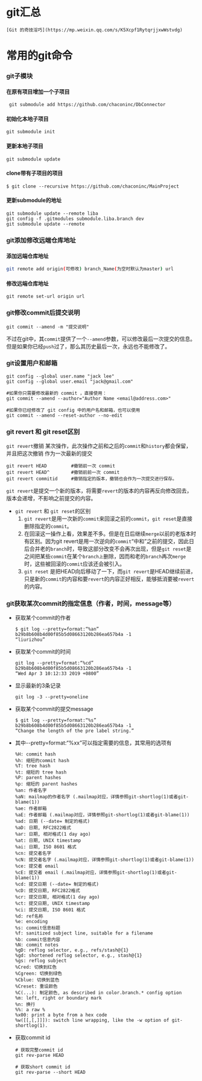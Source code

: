 # git汇总
    [Git 的奇技淫巧](https://mp.weixin.qq.com/s/K5Xcpf1RytqrjjxwWstvdg)

# 常用的git命令

### git子模块

#### 在原有项目增加一个子项目

```shell
 git submodule add https://github.com/chaconinc/DbConnector
```

#### 初始化本地子项目

```shell
git submodule init
```

#### 更新本地子项目

```shell
git submodule update
```

#### clone带有子项目的项目

```shell
$ git clone --recursive https://github.com/chaconinc/MainProject
```

#### 更新submodule的地址

```shell
git submodule update --remote liba
git config -f .gitmodules submodule.liba.branch dev
git submodule update --remote
```

### git添加修改远端仓库地址

#### 添加远端仓库地址

```sh
git remote add origin(可修改) branch_Name(为空时默认为master) url
```

#### 修改远端仓库地址

```shell
git remote set-url origin url
```

### git修改commit后提交说明

```shell
git commit --amend -m "提交说明"
```

不过在git中，其`commit`提供了一个`--amend`参数，可以修改最后一次提交的信息。但是如果你已经`push`过了，那么其历史最后一次，永远也不能修改了。

### git设置用户和邮箱

```shell
git config --global user.name "jack lee"
git config --global user.email "jack@gmail.com"

#如果你只需要修改最新的 commit ，直接使用：
git commit --amend --author="Author Name <email@address.com>"

#如果你已经修改了 git config 中的用户名和邮箱，也可以使用
git commit --amend --reset-author --no-edit
```

### git revert 和 git reset区别

`git revert`撤销 某次操作，此次操作之前和之后的`commit`和`history`都会保留，并且把这次撤销
作为一次最新的提交

```shell
git revert HEAD         #撤销前一次 commit
git revert HEAD^        #撤销前前一次 commit
git revert commitid     #撤销指定的版本，撤销也会作为一次提交进行保存。
```

`git revert`是提交一个新的版本，将需要`revert`的版本的内容再反向修改回去，
版本会递增，不影响之前提交的内容。

* `git revert` 和 `git reset`的区别 
    1. `git revert`是用一次新的`commit`来回滚之前的`commit`，`git reset`是直接删除指定的`commit`。 
    2. 在回滚这一操作上看，效果差不多。但是在日后继续`merge`以前的老版本时有区别。因为git revert是用一次逆向的`commit`“中和”之前的提交，因此日后合并老的`branch`时，导致这部分改变不会再次出现，但是`git reset`是之间把某些`commit`在某个`branch上`删除，因而和老的`branch`再次`merge`时，这些被回滚的`commit`应该还会被引入。 
    3. `git reset` 是把HEAD向后移动了一下，而`git revert`是HEAD继续前进，只是新的`commit`的内容和要`revert`的内容正好相反，能够抵消要被`revert`的内容。

### git获取某次commit的指定信息（作者，时间，message等）

* 获取某个commit的作者

    ```shell
    $ git log --pretty=format:“%an” b29b8b608b4d00f85b5d08663120b286ea657b4a -1
    “liurizhou”
    ```

* 获取某个commit的时间

    ```shell
    git log --pretty=format:“%cd” b29b8b608b4d00f85b5d08663120b286ea657b4a -1
    “Wed Apr 3 10:12:33 2019 +0800”
    ```
* 显示最新的3条记录
    ```shell
    git log -3 --pretty=oneline
    ```

* 获取某个commit的提交message

    ```shell
    $ git log --pretty=format:“%s” b29b8b608b4d00f85b5d08663120b286ea657b4a -1
    “Change the length of the pre label string.”
    ```

* 其中--pretty=format:“%xx”可以指定需要的信息，其常用的选项有

    ```shell
    %H: commit hash
    %h: 缩短的commit hash
    %T: tree hash
    %t: 缩短的 tree hash
    %P: parent hashes
    %p: 缩短的 parent hashes
    %an: 作者名字
    %aN: mailmap的作者名字 (.mailmap对应，详情参照git-shortlog(1)或者git-blame(1))
    %ae: 作者邮箱
    %aE: 作者邮箱 (.mailmap对应，详情参照git-shortlog(1)或者git-blame(1))
    %ad: 日期 (--date= 制定的格式)
    %aD: 日期, RFC2822格式
    %ar: 日期, 相对格式(1 day ago)
    %at: 日期, UNIX timestamp
    %ai: 日期, ISO 8601 格式
    %cn: 提交者名字
    %cN: 提交者名字 (.mailmap对应，详情参照git-shortlog(1)或者git-blame(1))
    %ce: 提交者 email
    %cE: 提交者 email (.mailmap对应，详情参照git-shortlog(1)或者git-blame(1))
    %cd: 提交日期 (--date= 制定的格式)
    %cD: 提交日期, RFC2822格式
    %cr: 提交日期, 相对格式(1 day ago)
    %ct: 提交日期, UNIX timestamp
    %ci: 提交日期, ISO 8601 格式
    %d: ref名称
    %e: encoding
    %s: commit信息标题
    %f: sanitized subject line, suitable for a filename
    %b: commit信息内容
    %N: commit notes
    %gD: reflog selector, e.g., refs/stash@{1}
    %gd: shortened reflog selector, e.g., stash@{1}
    %gs: reflog subject
    %Cred: 切换到红色
    %Cgreen: 切换到绿色
    %Cblue: 切换到蓝色
    %Creset: 重设颜色
    %C(...): 制定颜色, as described in color.branch.* config option
    %m: left, right or boundary mark
    %n: 换行
    %%: a raw %
    %x00: print a byte from a hex code
    %w([[,[,]]]): switch line wrapping, like the -w option of git-shortlog(1).
    ```
* 获取commit id

    ```shell
    # 获取完整commit id
    git rev-parse HEAD

    # 获取short commit id
    git rev-parse --short HEAD
    ```
